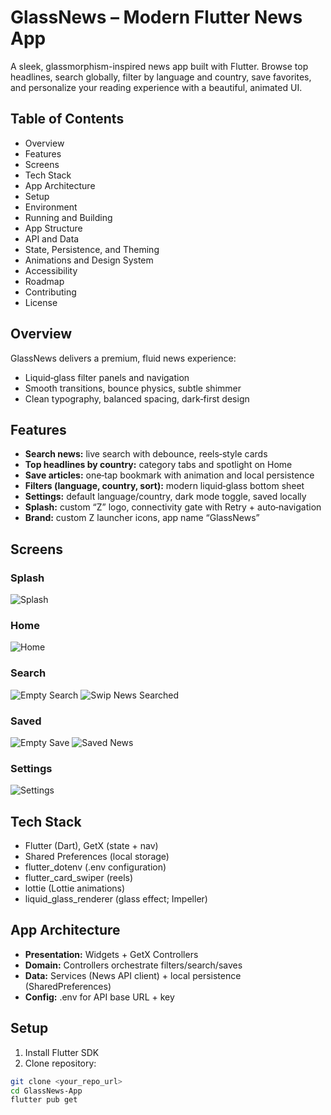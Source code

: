 # GlassNews – Modern Flutter News App

A sleek, glassmorphism-inspired news app built with Flutter. Browse top headlines, search globally, filter by language and country, save favorites, and personalize your reading experience with a beautiful, animated UI.

## Table of Contents
- Overview
- Features
- Screens
- Tech Stack
- App Architecture
- Setup
- Environment
- Running and Building
- App Structure
- API and Data
- State, Persistence, and Theming
- Animations and Design System
- Accessibility
- Roadmap
- Contributing
- License

## Overview
GlassNews delivers a premium, fluid news experience:

- Liquid‑glass filter panels and navigation  
- Smooth transitions, bounce physics, subtle shimmer  
- Clean typography, balanced spacing, dark‑first design  

## Features
- **Search news:** live search with debounce, reels‑style cards  
- **Top headlines by country:** category tabs and spotlight on Home  
- **Save articles:** one‑tap bookmark with animation and local persistence  
- **Filters (language, country, sort):** modern liquid‑glass bottom sheet  
- **Settings:** default language/country, dark mode toggle, saved locally  
- **Splash:** custom “Z” logo, connectivity gate with Retry + auto‑navigation  
- **Brand:** custom Z launcher icons, app name “GlassNews”  

## Screens

### Splash
![Splash](https://github.com/user-attachments/assets/2d5062a6-321e-4056-9f2b-c59fc638255f)

### Home
![Home](https://github.com/user-attachments/assets/4503958e-7779-4325-83f8-4e2b248d266e)

### Search
![Empty Search](https://github.com/user-attachments/assets/78f4afa1-942f-4400-9bf1-b2826781715b)
![Swip News Searched](https://github.com/user-attachments/assets/7618f877-d88d-4706-a003-5d4d25ecebac)

### Saved
![Empty Save](https://github.com/user-attachments/assets/37b97e30-e93e-4c05-8e6e-f4cb141b70c5)
![Saved News](https://github.com/user-attachments/assets/75e2e3a1-881f-4208-91a3-5ee7fc10198a)

### Settings
![Settings](https://github.com/user-attachments/assets/d65a5649-124c-4915-9cb2-065e665da87b)

## Tech Stack
- Flutter (Dart), GetX (state + nav)  
- Shared Preferences (local storage)  
- flutter_dotenv (.env configuration)  
- flutter_card_swiper (reels)  
- lottie (Lottie animations)  
- liquid_glass_renderer (glass effect; Impeller)  

## App Architecture
- **Presentation:** Widgets + GetX Controllers  
- **Domain:** Controllers orchestrate filters/search/saves  
- **Data:** Services (News API client) + local persistence (SharedPreferences)  
- **Config:** .env for API base URL + key  

## Setup
1. Install Flutter SDK  
2. Clone repository:  
```bash
git clone <your_repo_url>
cd GlassNews-App
flutter pub get
